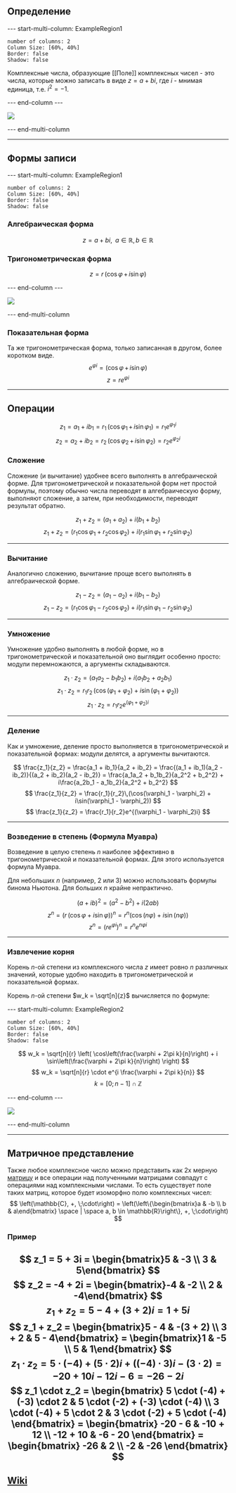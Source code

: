 ## Определение
--- start-multi-column: ExampleRegion1  
```column-settings  
number of columns: 2  
Column Size: [60%, 40%]
Border: false
Shadow: false
```

Комплексные числа, образующие [[Поле]] комплексных чисел - это числа, которые можно записать в виде $z = a + bi$, где $i$ - мнимая единица, т.е. $i^2 = -1$.

--- end-column ---

![](cnum_geo.png)

--- end-multi-column

---
## Формы записи
--- start-multi-column: ExampleRegion1  
```column-settings  
number of columns: 2  
Column Size: [60%, 40%]
Border: false
Shadow: false
```

### Алгебраическая форма
$$
	z = a + bi, \;\; a \in \mathbb{R}, \, b \in \mathbb{R}
$$
### Тригонометрическая форма
$$
	z = r\,(\cos \varphi \, + \, i\sin\varphi)
$$

--- end-column ---

![](cnum_trig.png)

--- end-multi-column

### Показательная форма
Та же тригонометрическая форма, только записанная в другом, более коротком виде.
$$
	e^{\varphi i} = (\cos \varphi \, + \, i\sin\varphi)
$$
$$
	z = re^{\varphi i}
$$

---
## Операции

$$
z_1 = a_1 + ib_1 = r_1\,(\cos \varphi_1 \,+\, i \sin \varphi_1) = r_1e^{\varphi_1 i}
$$
$$
z_2 = a_2 + ib_2 = r_2\,(\cos \varphi_2 \,+\, i \sin \varphi_2) = r_2e^{\varphi_2 i}
$$

### Сложение
Сложение (и вычитание) удобнее всего выполнять в алгебраической форме. Для тригонометрической и показательной форм нет простой формулы, поэтому обычно числа переводят в алгебраическую форму, выполняют сложение, а затем, при необходимости, переводят результат обратно.


$$
z_1 + z_2 = (a_1 + a_2) + i(b_1 + b_2)
$$
$$
z_1 + z_2 = (r_1\cos\varphi_1 + r_2\cos\varphi_2) + i(r_1\sin\varphi_1 + r_2\sin\varphi_2)
$$

---

### Вычитание
Аналогично сложению, вычитание проще всего выполнять в алгебраической форме.


$$
z_1 - z_2 = (a_1 - a_2) + i(b_1 - b_2)
$$
$$
z_1 - z_2 = (r_1\cos\varphi_1 - r_2\cos\varphi_2) + i(r_1\sin\varphi_1 - r_2\sin\varphi_2)
$$

---

### Умножение
Умножение удобно выполнять в любой форме, но в тригонометрической и показательной оно выглядит особенно просто: модули перемножаются, а аргументы складываются.

$$
z_1 \cdot z_2 = (a_1a_2 - b_1b_2) + i(a_1b_2 + a_2b_1)
$$
$$
z_1 \cdot z_2 = r_1r_2\,(\cos(\varphi_1 + \varphi_2) + i\sin(\varphi_1 + \varphi_2))
$$
$$
z_1 \cdot z_2 = r_1r_2e^{(\varphi_1 + \varphi_2)i}
$$

---

### Деление
Как и умножение, деление просто выполняется в тригонометрической и показательной формах: модули делятся, а аргументы вычитаются.

$$
\frac{z_1}{z_2} = \frac{a_1 + ib_1}{a_2 + ib_2} = \frac{(a_1 + ib_1)(a_2 - ib_2)}{(a_2 + ib_2)(a_2 - ib_2)} = \frac{a_1a_2 + b_1b_2}{a_2^2 + b_2^2} + i\frac{a_2b_1 - a_1b_2}{a_2^2 + b_2^2}
$$
$$
\frac{z_1}{z_2} = \frac{r_1}{r_2}\,(\cos(\varphi_1 - \varphi_2) + i\sin(\varphi_1 - \varphi_2))
$$
$$
\frac{z_1}{z_2} = \frac{r_1}{r_2}e^{(\varphi_1 - \varphi_2)i}
$$

---

### Возведение в степень (Формула Муавра)
Возведение в целую степень $n$ наиболее эффективно в тригонометрической и показательной формах. Для этого используется формула Муавра.

Для небольших $n$ (например, 2 или 3) можно использовать формулы бинома Ньютона. Для больших $n$ крайне непрактично.

$$
(a+ib)^2 = (a^2-b^2) + i(2ab)
$$
$$
z^n = (r\,(\cos\varphi + i\sin\varphi))^n = r^n(\cos(n\varphi) + i\sin(n\varphi))
$$
$$
z^n = (re^{\varphi i})^n = r^n e^{n\varphi i}
$$

---

### Извлечение корня

Корень $n$-ой степени из комплексного числа $z$ имеет ровно $n$ различных значений, которые удобно находить в тригонометрической и показательной формах.

Корень $n$-ой степени $w_k = \sqrt[n]{z}$ вычисляется по формуле:

--- start-multi-column: ExampleRegion2
```column-settings  
number of columns: 2  
Column Size: [60%, 40%]
Border: false
Shadow: false
```

$$
w_k = \sqrt[n]{r} \left( \cos\left(\frac{\varphi + 2\pi k}{n}\right) + i \sin\left(\frac{\varphi + 2\pi k}{n}\right) \right)
$$
$$
w_k = \sqrt[n]{r} \cdot e^{i \frac{\varphi + 2\pi k}{n}}
$$
$$
k = [0; \,n-1]\; \cap \; \mathbb{Z}
$$

--- end-column ---

![](cnum_sqrt.png)

--- end-multi-column

---
## Матричное представление
Также любое комплексное число можно представить как 2х мерную [матрицу](Матрица) и все операции над полученными матрицами совпадут с операциями над комплексными числами. То есть существует поле таких матриц, которое будет изоморфно полю комплексных чисел:  $$
\left(\mathbb{C}, +, \;\cdot\right) = \left(\left\{\begin{bmatrix}a & -b \\ b & a\end{bmatrix} \space | \space a, b \in \mathbb{R}\right\}, +, \;\cdot\right)
$$
### Пример
$$
	z_1 = 5 + 3i = \begin{bmatrix}5 & -3 \\ 3 & 5\end{bmatrix}
$$
$$
	z_2 = -4 + 2i = \begin{bmatrix}-4 & -2 \\ 2 & -4\end{bmatrix}
$$
$$
	z_1 + z_2 = 5 - 4 + (3 + 2)i = 1 + 5i
$$
$$
	z_1 + z_2 = \begin{bmatrix}5 - 4 & -(3 + 2) \\ 3 + 2 & 5 - 4\end{bmatrix} = \begin{bmatrix}1 & -5 \\ 5 & 1\end{bmatrix}
$$
$$
	z_1 \cdot z_2 = 5 \cdot (-4) + (5 \cdot 2)i + ((-4) \cdot 3)i - (3 \cdot 2) = - 20 + 10i - 12i - 6 = -26 - 2i 
$$
$$
	z_1 \cdot z_2 = \begin{bmatrix}
5 \cdot (-4) + (-3) \cdot 2 & 5 \cdot (-2) + (-3) \cdot (-4) \\
3 \cdot (-4) + 5 \cdot 2 & 3 \cdot (-2) + 5 \cdot (-4)
\end{bmatrix} = \begin{bmatrix}
-20 - 6 & -10 + 12 \\
-12 + 10 & -6 - 20
\end{bmatrix} = \begin{bmatrix}
-26 & 2 \\
-2 & -26
\end{bmatrix}
$$
---
## [Wiki](https://ru.wikipedia.org/wiki/Комплексное_число)